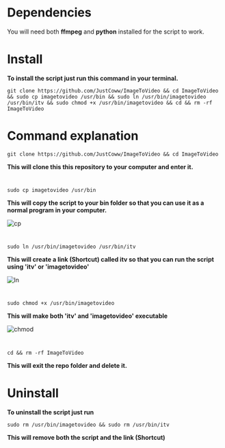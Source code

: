 # Dependencies

You will need both **ffmpeg** and **python** installed for the script to work.


# Install

**To install the script just run this command in your terminal.**

  ```
  git clone https://github.com/JustCoww/ImageToVideo && cd ImageToVideo && sudo cp imagetovideo /usr/bin && sudo ln /usr/bin/imagetovideo /usr/bin/itv && sudo chmod +x /usr/bin/imagetovideo && cd && rm -rf ImageToVideo
  ```
  
  
# Command explanation


  ```
  git clone https://github.com/JustCoww/ImageToVideo && cd ImageToVideo
  ```
  **This will clone this this repository to your computer and enter it.**
  # 
  

  ```
  sudo cp imagetovideo /usr/bin
  ```
  **This will copy the script to your bin folder so that you can use it as a normal program in your computer.**
    
  ![cp](https://user-images.githubusercontent.com/68345611/147874902-b5385cc3-3f52-480d-9e1f-764050f95698.png)
  # 
  
  ```
  sudo ln /usr/bin/imagetovideo /usr/bin/itv
  ```
  **This will create a link (Shortcut) called itv so that you can run the script using 'itv' or 'imagetovideo'**
    
  ![ln](https://user-images.githubusercontent.com/68345611/147874878-2bd010d3-ed3f-4e80-ab5f-e30e5aaeb3a8.png)
  #

  ```
  sudo chmod +x /usr/bin/imagetovideo
  ```
  **This will make both 'itv' and 'imagetovideo' executable**
    
  ![chmod](https://user-images.githubusercontent.com/68345611/147874928-e0bf745a-be5e-44b1-a2da-ec2f6c4fe5b6.png)
  #

  ```
  cd && rm -rf ImageToVideo
  ```
  **This will exit the repo folder and delete it.** 
  
  
# Uninstall

**To uninstall the script just run**
  ```
  sudo rm /usr/bin/imagetovideo && sudo rm /usr/bin/itv
  ```
**This will remove both the script and the link (Shortcut)**
